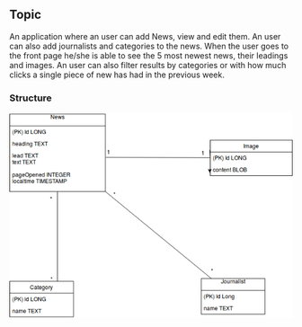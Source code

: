 ## Topic

An application where an user can add News, view and edit them. An user can also add journalists and categories to the news.
When the user goes to the front page he/she is able to see the 5 most newest news, their leadings and images. An user can also filter results by categories
or with how much clicks a single piece of new has had in the previous week. 


### Structure
![databaseDiagram](images/databaseDiagram.png)
